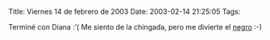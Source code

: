 Title: Viernes 14 de febrero de 2003
Date: 2003-02-14 21:25:05
Tags: 

Terminé con Diana :&#8217;( Me siento de la chingada, pero me divierte el <a href="mailto:guorloma@hotmail.com">negro</a> :-)
